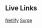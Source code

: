 ## Live Links

[Netlify](https://select-xi-nowroz.netlify.app)
[Surge](https://select-xi-nowroz.surge.sh)
